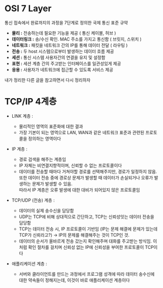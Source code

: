 # OSI 7 Layer
통신 접속에서 완료까지의 과정을 7단계로 정의한 국제 통신 표준 규약
   
* **물리 :** 전송하는데 필요한 기능을 제공 ( 통신 케이블, 허브 )
* **데이터링크 :** 송/수신 확인. MAC 주소를 가지고 통신함 ( 브릿지, 스위치 )
* **네트워크 :** 패킷을 네트워크 간의 IP를 통해 데이터 전달 ( 라우팅 )
* **전송 :** 두 host 시스템으로부터 발생하는 데이터 흐름 제공
* **세션 :** 통신 시스템 사용자간의 연결을 유지 및 설정함
* **표현 :** 세션 계층 간의 주고받는 인터페이스를 일관성있게 제공
* **응용 :** 사용자가 네트워크에 접근할 수 있도록 서비스 제공

내가 정리한 다른 글을 참고하면서 다시 정리하자   

# TCP/IP 4계층 
* LINK 계층 : 
    * 물리적인 영역의 표준화에 대한 결과
    * 가장 기본이 되는 영역으로 LAN, WAN과 같은 네트워크 표준과 관련된 프로토콜을 정의하는 영역이다

* IP 계층 : 
    * 경로 검색을 해주는 계층임
    * IP 자체는 비연결지향적이며, 신뢰할 수 없는 프로토콜이다
    * 데이터를 전송할 때마다 거쳐야할 경로를 선택해주지만, 경로가 일정하지 않음.    
      또한 데이터 전송 중에 경로상 문제가 발생할 때 데이터가 손실되거나 오류가 발생하는 문제가 발생할 수 있음.     
      따라서 IP 계층은 오류 발생에 대한 대비가 되어있지 않은 프로토콜임   
* TCP/UDP (전송) 계층 : 
    * 데이터의 실제 송수신을 담당함
    * UDP는 TCP에 비해 상대적으로 간단하고, TCP는 신뢰성잇는 데이터 전송을 담당함
    * TCP는 데이터 전송 시, IP 프로토콜이 기반임 (IP는 문제 해결에 문제가 있는데 TCP가 신뢰라고?) → IP의 문제를 해결해주는 것이 TCP인 것. 
    * 데이터의 순서가 올바르게 전송 갔는지 확인해주며 대화를 주고받는 방식임. 이처럼 확인 절차를 걸치며 신뢰성 없는 IP에 신뢰성을 부여한 프로토콜이 TCP이다

* 애플리케이션 계층 : 
    * 서버와 클라이언트를 만드는 과정에서 프로그램 성격에 따라 데이터 송수신에 대한 약속들이 정해지는데, 이것이 바로 애플리케이션 계층이다
